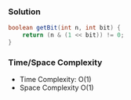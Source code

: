 ### Solution

```java
boolean getBit(int n, int bit) {
    return (n & (1 << bit)) != 0;
}
```

### Time/Space Complexity

- Time Complexity: O(1)
- Space Complexity O(1)
